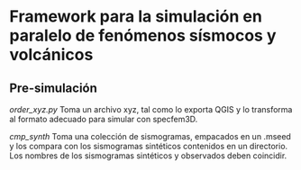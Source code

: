 # Framework para la simulación en paralelo de fenómenos sísmocos y volcánicos

## Pre-simulación

*order\_xyz.py* Toma un archivo xyz, tal como lo exporta QGIS y lo transforma al formato adecuado para simular con specfem3D.

*cmp_synth* Toma una colección de sismogramas, empacados en un .mseed y los compara con los sismogramas sintéticos contenidos en un directorio. Los nombres de los sismogramas sintéticos y observados deben coincidir. 
